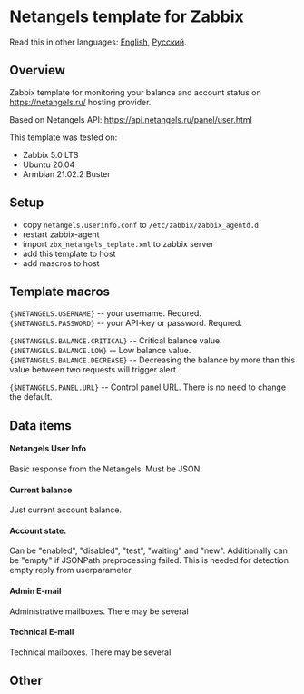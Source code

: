 # Netangels template for Zabbix

Read this in other languages: [English](README.md), [Русский](README.ru-RU.md).

## Overview
Zabbix template for monitoring your balance and account status on https://netangels.ru/ hosting provider.

Based on Netangels API: https://api.netangels.ru/panel/user.html

This template was tested on:

 * Zabbix 5.0 LTS
 * Ubuntu 20.04
 * Armbian 21.02.2 Buster

## Setup

 * copy `netangels.userinfo.conf` to `/etc/zabbix/zabbix_agentd.d` 
 * restart zabbix-agent
 * import `zbx_netangels_teplate.xml` to zabbix server
 * add this template to host
 * add mascros to host

## Template macros
`{$NETANGELS.USERNAME}` -- your username. Requred.  
`{$NETANGELS.PASSWORD}` -- your API-key or password. Requred.  

`{$NETANGELS.BALANCE.CRITICAL}` -- Critical balance value.  
`{$NETANGELS.BALANCE.LOW}` -- Low balance value.  
`{$NETANGELS.BALANCE.DECREASE}` -- Decreasing the balance by more than this value between two requests will trigger alert.  

`{$NETANGELS.PANEL.URL}` -- Control panel URL. There is no need to change the default.  

## Data items

#### Netangels User Info
Basic response from the Netangels. Must be JSON.

#### Current balance
Just current account balance.

#### Account state. 
Can be "enabled", "disabled", "test", "waiting" and "new". 
Additionally can be "empty" if JSONPath preprocessing failed. This is needed for detection empty reply from userparameter.

#### Admin E-mail
Administrative mailboxes. There may be several

#### Technical E-mail
Technical mailboxes. There may be several

## Other
